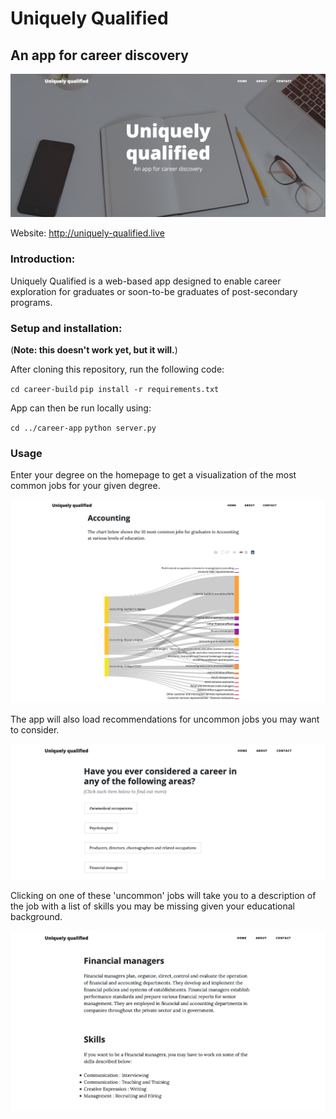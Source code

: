 # Uniquely Qualified

## An app for career discovery

<img src="notebooks/figures/app-landing.png"></img>

Website: http://uniquely-qualified.live

### Introduction:

Uniquely Qualified is a web-based app designed to enable career exploration for graduates or soon-to-be graduates of post-secondary programs.

### Setup and installation:

(<b>Note: this doesn't work yet, but it will.</b>)

After cloning this repository, run the following code:

`cd career-build`
`pip install -r requirements.txt`

App can then be run locally using:

`cd ../career-app`
`python server.py`

### Usage

Enter your degree on the homepage to get a visualization of the most common jobs for your given degree.

<img src="notebooks/figures/app-sankey.png"></img>

The app will also load recommendations for uncommon jobs you may want to consider.

<img src="notebooks/figures/app-recs.png"></img>

Clicking on one of these 'uncommon' jobs will take you to a description of the job with a list of skills you may be missing given your educational background.

<img src="notebooks/figures/app-job-example.png"></img>
